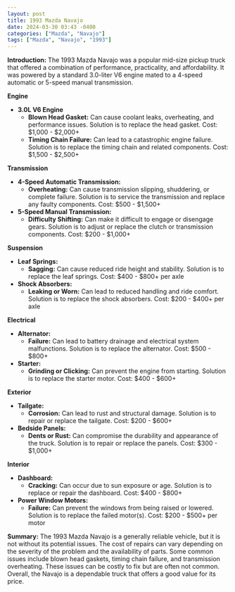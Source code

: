 ```yaml
---
layout: post
title: 1993 Mazda Navajo
date: 2024-03-30 03:43 -0400
categories: ["Mazda", "Navajo"]
tags: ["Mazda", "Navajo", "1993"]
---
```

**Introduction:**
The 1993 Mazda Navajo was a popular mid-size pickup truck that offered a combination of performance, practicality, and affordability. It was powered by a standard 3.0-liter V6 engine mated to a 4-speed automatic or 5-speed manual transmission.

**Engine**
- **3.0L V6 Engine**
    - **Blown Head Gasket:** Can cause coolant leaks, overheating, and performance issues. Solution is to replace the head gasket. Cost: $1,000 - $2,000+
    - **Timing Chain Failure:** Can lead to a catastrophic engine failure. Solution is to replace the timing chain and related components. Cost: $1,500 - $2,500+

**Transmission**
- **4-Speed Automatic Transmission:**
    - **Overheating:** Can cause transmission slipping, shuddering, or complete failure. Solution is to service the transmission and replace any faulty components. Cost: $500 - $1,500+
- **5-Speed Manual Transmission:**
    - **Difficulty Shifting:** Can make it difficult to engage or disengage gears. Solution is to adjust or replace the clutch or transmission components. Cost: $200 - $1,000+

**Suspension**
- **Leaf Springs:**
    - **Sagging:** Can cause reduced ride height and stability. Solution is to replace the leaf springs. Cost: $400 - $800+ per axle
- **Shock Absorbers:**
    - **Leaking or Worn:** Can lead to reduced handling and ride comfort. Solution is to replace the shock absorbers. Cost: $200 - $400+ per axle

**Electrical**
- **Alternator:**
    - **Failure:** Can lead to battery drainage and electrical system malfunctions. Solution is to replace the alternator. Cost: $500 - $800+
- **Starter:**
    - **Grinding or Clicking:** Can prevent the engine from starting. Solution is to replace the starter motor. Cost: $400 - $600+

**Exterior**
- **Tailgate:**
    - **Corrosion:** Can lead to rust and structural damage. Solution is to repair or replace the tailgate. Cost: $200 - $600+
- **Bedside Panels:**
    - **Dents or Rust:** Can compromise the durability and appearance of the truck. Solution is to repair or replace the panels. Cost: $300 - $1,000+

**Interior**
- **Dashboard:**
    - **Cracking:** Can occur due to sun exposure or age. Solution is to replace or repair the dashboard. Cost: $400 - $800+
- **Power Window Motors:**
    - **Failure:** Can prevent the windows from being raised or lowered. Solution is to replace the failed motor(s). Cost: $200 - $500+ per motor

**Summary:**
The 1993 Mazda Navajo is a generally reliable vehicle, but it is not without its potential issues. The cost of repairs can vary depending on the severity of the problem and the availability of parts. Some common issues include blown head gaskets, timing chain failure, and transmission overheating. These issues can be costly to fix but are often not common. Overall, the Navajo is a dependable truck that offers a good value for its price.
